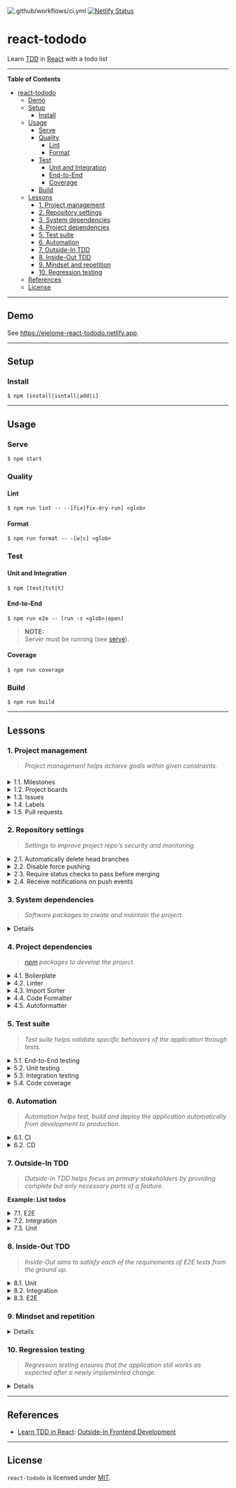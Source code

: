 ![.github/workflows/ci.yml](https://github.com/ejelome/react-tododo/workflows/.github/workflows/ci.yml/badge.svg)
[![Netlify Status](https://api.netlify.com/api/v1/badges/3c4ebbf7-e9f5-4415-bd4e-f75a20a1a8f4/deploy-status)](https://app.netlify.com/sites/ejelome-react-tododo/deploys)

# react-tododo

Learn [TDD](https://wikipedia.org/wiki/Test-driven_development) in [React](https://reactjs.org) with a todo list

---

<!-- markdown-toc start - Don't edit this section. Run M-x markdown-toc-refresh-toc -->

**Table of Contents**

- [react-tododo](#react-tododo)
  - [Demo](#demo)
  - [Setup](#setup)
    - [Install](#install)
  - [Usage](#usage)
    - [Serve](#serve)
    - [Quality](#quality)
      - [Lint](#lint)
      - [Format](#format)
    - [Test](#test)
      - [Unit and Integration](#unit-and-integration)
      - [End-to-End](#end-to-end)
      - [Coverage](#coverage)
    - [Build](#build)
  - [Lessons](#lessons)
    - [1. Project management](#1-project-management)
    - [2. Repository settings](#2-repository-settings)
    - [3. System dependencies](#3-system-dependencies)
    - [4. Project dependencies](#4-project-dependencies)
    - [5. Test suite](#5-test-suite)
    - [6. Automation](#6-automation)
    - [7. Outside-In TDD](#7-outside-in-tdd)
    - [8. Inside-Out TDD](#8-inside-out-tdd)
    - [9. Mindset and repetition](#9-mindset-and-repetition)
    - [10. Regression testing](#10-regression-testing)
  - [References](#references)
  - [License](#license)

<!-- markdown-toc end -->

---

## Demo

See <https://ejelome-react-tododo.netlify.app>.

---

## Setup

### Install

```shell
$ npm [install|isntall|add|i]
```

---

## Usage

### Serve

```shell
$ npm start
```

### Quality

#### Lint

```shell
$ npm run lint -- --[fix|fix-dry-run] <glob>
```

#### Format

```shell
$ npm run format -- -[w|c] <glob>
```

### Test

#### Unit and Integration

```shell
$ npm [test|tst|t]
```

#### End-to-End

```shell
$ npm run e2e -- [run -s <glob>|open]
```

> **NOTE:** <br />
> Server must be running (see [serve](#serve)).

#### Coverage

```shell
$ npm run coverage
```

### Build

```shell
$ npm run build
```

---

## Lessons

### 1. Project management

> _Project management helps achieve goals within given constraints._

####

<details>
  <summary>1.1. Milestones</summary>

> _[Milestones](https://docs.github.com/en/github/managing-your-work-on-github/tracking-the-progress-of-your-work-with-milestones) help track progress of work._

- 1.1.1. Go to [`github.com/<username>/<repo>/milestones`](https://github.com/<username>/<repo>/milestones)
- 1.1.2. Click `New milestone` ([`github.com/<username>/<repo>/milestones/new`](https://github.com/<username>/<repo>/milestones/new))
- 1.1.3. Set fields, e.g.:

  - `Title` as `v0.1.0`
  - `Due date (optional)` as `09/27/2020`
  - `Description` as `Initial release.`

- 1.1.4. Click `Create milestone`

</details>

<details>
  <summary>1.2. Project boards</summary>

> _[Project boards](https://docs.github.com/en/github/managing-your-work-on-github/about-project-boards) help organize and prioritize work._

- 1.2.1. Go to [`github.com/<username>/<repo>/projects`](https://github.com/<username>/<repo>/projects)
- 1.2.2. Click `Create a project` ([`github.com/<username>/<repo>/projects/new`](https://github.com/<username>/<repo>/projects/new))
- 1.2.3. Set fields, e.g.:

  - `Project board name` as `Project setup`
  - `Description` as `Setup the project and processes.`
  - `Project template` as `Automated kanban`

- 1.2.4. Click `Create project`

> **NOTE:** <br />
> Set `Templates` as `Automated kanban with reviews` if working with other developers.

</details>

<details>
  <summary>1.3. Issues</summary>

> _[Issues](https://docs.github.com/en/github/managing-your-work-on-github/about-issues) help manage tasks or bug reports._

- 1.3.1. [`github.com/<username>/<repo>/issues`](https://github.com/<username>/<repo>/issues)
- 1.3.2. Click `New issue` [`github.com/<username>/<repo>/issues/new`](https://github.com/<username>/<repo>/issues/new)
- 1.3.3. Set fields, e.g.:

  - `Title` as `add-changelog`
  - `Write` as `Add`CHANGELOG.md``
  - `Assignees` as `assign yourself`
  - `Labels` as `documentation`
  - `Projects` as `Project setup`
  - `Milestone` as `v0.1.0`

- 1.3.4. Click `Submit new issue`

</details>

<details>
  <summary>1.4. Labels</summary>

> _[Labels](https://docs.github.com/en/github/managing-your-work-on-github/about-labels) help categorize issues and pull requests._

- 1.4.1. Go to [`github.com/<username>/<repo>/issues/<n>`](https://github.com/<username>/<repo>/issues/<n>)
- 1.4.2. Set `Labels` as e.g. `documentation`

</details>

<details>
  <summary>1.5. Pull requests</summary>

> _[Pull requests](https://docs.github.com/en/github/collaborating-with-issues-and-pull-requests/about-pull-requests) help discuss and review work with others._

- 1.5.1. Create a remote branch (e.g. a feature branch):

  ```shell
  $ \
  git pull -r origin master        # sync latest changes from source branch
  git checkout -b add-changelog    # create and switch to a feature branch
  touch CHANGELOG.md               # create a file
  git add CHANGELOG.md             # stage the file
  git commit -m 'Add CHANGELOG.md' # record changes
  git push -u origin add-changelog # send changes to remote repo
  ```

- 1.5.2. Go to `add-changelog` remote branch ([`github.com/<username>/<repo>/compare/<branch>`](https://github.com/<username>/<repo>/compare/<branch>))
- 1.5.3. Click `Create pull request`
- 1.5.4. Set fields, e.g.:

  - `Title` as `add-changelog`
  - `Write` as `Close #add-changelog` (then select `#<n> add-changelog`)
  - `Assignees` as `assign yourself`
  - `Labels` as `documentation`
  - `Projects` as `Project setup`
  - `Milestone` as `v0.1.0`

- 1.5.5. Click `Create pull request`
- 1.5.6. If `All checks have passed`, click `Merge pull request`
- 1.5.7. Click `Confirm merge` (leave the `Merge pull request` as is)

> **NOTE:** <br />
> You can [link an issue](https://docs.github.com/en/github/managing-your-work-on-github/linking-a-pull-request-to-an-issue) manually or [write keywords](https://docs.github.com/en/github/managing-your-work-on-github/linking-a-pull-request-to-an-issue#linking-a-pull-request-to-an-issue-using-a-keyword) in description.

</details>

### 2. Repository settings

> _Settings to improve project repo's security and monitoring._

<details>
  <summary>2.1. Automatically delete head branches</summary>

> _Delete remote branch after merged pull request._

- 2.1.1. Go to [`github.com/<username>/<repo>/settings`](https://github.com/<username>/<repo>/settings)
- 2.1.2. Under `Merge button` ([`#merge-button-settings`](https://github.com/<username>/<repo>/settings#merge-button-settings)), tick `Automatically delete head branches`

</details>

<details>
  <summary>2.2. Disable force pushing</summary>

> _Prevent force pushing commits on protected branch._

- 2.2.1. Go to [`github.com/<username>/<repo>/settings/branches`](https://github.com/<username>/<repo>/settings/branches)
- 2.2.2. Click `Add rule` ([`github.com/<username>/<repo>/settings/branch_protection_rules/new`](https://github.com/<username>/<repo>/settings/branch_protection_rules/new))
- 2.2.3. Set fields, e.g.:

  - `Branch name pattern` as `master`

- 2.2.4. Click `Create`

> **WARNING:** <br />
> Normal commits can still be pushed directly to protected branch.

</details>

<details>
  <summary>2.3. Require status checks to pass before merging</summary>

- 2.3.1. Go to [`github.com/<username>/<repo>/settings/branch_protection_rules/<n>`](https://github.com/<username>/<repo>/settings/branch_protection_rules/<n>)
- 2.3.2. Set fields, e.g.:

  Under `Protect matching branches`, tick:

  - `Require status checks to pass before merging`
  - `Require branches to be up to date before merging`
  - `Include administrators`

- 2.3.3. Click `Save changes`

> _Prevent normal commits to be pushed directly to protected branch._

</details>

<details>
  <summary>2.4. Receive notifications on push events</summary>

> _Receive notifications on email when push events are triggered._

- 2.4.1. Go to [`github.com/<username>/<repo>/settings`](https://github.com/<username>/<repo>/settings)
- 2.4.2. On left navigation, click `Notification` ([`github.com/<username>/<repo>/settings/notifications`](https://github.com/<username>/<repo>/settings/notifications))
- 2.4.3. Set fields, e.g.:

  - `Address *` as `username@company.tld`

- 2.4.4. Click `Setup notifications`

</details>

### 3. System dependencies

> _Software packages to create and maintain the project._

<details>

| #   | Name                     | Category        | Description                                                  | Reference                 |
| :-- | :----------------------- | :-------------- | :----------------------------------------------------------- | :------------------------ |
| 3.1 | [Git]                    | Version control | A free and open source (distributed) version control system. | [Install Git]             |
| 3.2 | [nvm]                    | Version manager | A version manager for [Node.js].                             | [Installing and Updating] |
| 3.3 | [npm/cli]                | Package manager | A package manager for [JavaScript].                          | [Usage]                   |
| 3.4 | [Emacs], [Vim] or [both] | Text editor     | Or **\*any\*** YOU find best (e.g. [VSC])                    |                           |

</details>

### 4. Project dependencies

> _[npm](https://npmjs.com) packages to develop the project._

<details>
  <summary>4.1. Boilerplate</summary>

> _Use [create-react-app](https://github.com/facebook/create-react-app)&mdash;an integrated toolchain without build configuration._

- 4.1.1. Generate project:

  ```shell
  $ npx create-react-app <project-directory>
  ```

> **NOTES:**
>
> - [npx](https://github.com/npm/npx) command executes package locally or from [npm](https://npmjs.com) registry
> - CRA includes four [react-scripts](https://npmjs.com/package/react-scripts) (`start|build|test|eject`)

</details>

<details>
  <summary>4.2. Linter</summary>

> _Use [ESLint](https://eslint.org)&mdash;a static code analyzer to find and fix problems in JavaScript code._

- 4.2.1. Script:

  ```diff
  --- package.json
  +++ package.json
  @@ -1,31 +1,32 @@
   {
     "name": "react-tododo",
     "version": "0.1.0",
     "private": true,
     "dependencies": {
       "@testing-library/jest-dom": "^5.11.5",
       "@testing-library/react": "^11.1.0",
       "@testing-library/user-event": "^12.1.10",
       "react": "^17.0.1",
       "react-dom": "^17.0.1",
       "react-scripts": "4.0.0",
       "web-vitals": "^0.2.4"
     },
     "scripts": {
       "start": "react-scripts start",
       "build": "react-scripts build",
  +    "lint": "eslint",
       "test": "react-scripts test",
       "eject": "react-scripts eject"
     },
     "eslintConfig": {
       "extends": ["react-app", "react-app/jest"]
     },
     "browserslist": {
       "production": [">0.2%", "not dead", "not op_mini all"],
       "development": [
         "last 1 chrome version",
         "last 1 firefox version",
         "last 1 safari version"
       ]
     }
   }
  ```

  [&#9654; View code &rarr;](https://codesandbox.io/s/react-tododo-lesson-4-09vri?file=/package.json)

- 4.2.2. Run:

  ```shell
  $ npm run lint -- --[fix|fix-dry-run] <glob>
  ```

> **NOTES:**
>
> - `--fix` modifies the files matched from `<glob>` pattern
> - `--fix-dry-run` does `--fix` without modifying the files
> - ESLint is shipped with CRA and parses with [babel-eslint](https://github.com/babel/babel-eslint)

</details>

<details>
  <summary>4.3. Import Sorter</summary>

> _Use [eslint-plugin-simple-import-sort](https://github.com/lydell/eslint-plugin-simple-import-sort)&mdash;an autofixable import sorter for `eslint --fix`._

- 4.3.1.1. Install:

  ```shell
  $ npm i -D eslint-plugin-simple-import-sort
  ```

- 4.3.1.2. Script:

  ```diff
  --- package.json
  +++ package.json
  @@ -1,32 +1,35 @@
   {
     "name": "react-tododo",
     "version": "0.1.0",
     "private": true,
     "dependencies": {
       "@testing-library/jest-dom": "^5.11.5",
       "@testing-library/react": "^11.1.0",
       "@testing-library/user-event": "^12.1.10",
       "react": "^17.0.1",
       "react-dom": "^17.0.1",
       "react-scripts": "4.0.0",
       "web-vitals": "^0.2.4"
     },
     "scripts": {
       "start": "react-scripts start",
       "build": "react-scripts build",
       "lint": "eslint",
       "test": "react-scripts test",
       "eject": "react-scripts eject"
     },
     "eslintConfig": {
       "extends": ["react-app", "react-app/jest"]
     },
     "browserslist": {
       "production": [">0.2%", "not dead", "not op_mini all"],
       "development": [
         "last 1 chrome version",
         "last 1 firefox version",
         "last 1 safari version"
       ]
  +  },
  +  "devDependencies": {
  +    "eslint-plugin-simple-import-sort": "^5.0.3"
     }
   }
  ```

  [&#9654; View code &rarr;](https://codesandbox.io/s/react-tododo-lesson-4-09vri?file=/package.json)

- 4.3.1.3. Script (rc):

  ```diff
  --- .eslintrc
  +++ .eslintrc
  @@ -0,0 +1,9 @@
  +{
  +    "parser": "babel-eslint",
  +    "plugins": ["simple-import-sort"],
  +    "rules": {
  +        "import/order": "off",
  +        "sort-imports": "off",
  +        "simple-import-sort/sort": "error"
  +    }
  +}
  ```

  [&#9654; View code &rarr;](https://codesandbox.io/s/react-tododo-lesson-4-09vri?file=/src/.eslintrc)

- 4.3.1.4. Run:

  ```shell
  $ npm run lint -- --fix <glob>
  ```

</details>

<details>
  <summary>4.4. Code Formatter</summary>

> _Use [Prettier](https://prettier.io)&mdash;a source code formatter with an opinionated but consistent code conventions._

- 4.4.1. Install:

  ```shell
  $ npm i -D prettier
  ```

- 4.4.2. Script:

  ```diff
  --- package.json
  +++ package.json
  @@ -1,35 +1,37 @@
   {
     "name": "react-tododo",
     "version": "0.1.0",
     "private": true,
     "dependencies": {
       "@testing-library/jest-dom": "^5.11.5",
       "@testing-library/react": "^11.1.0",
       "@testing-library/user-event": "^12.1.10",
       "react": "^17.0.1",
       "react-dom": "^17.0.1",
       "react-scripts": "4.0.0",
       "web-vitals": "^0.2.4"
     },
     "scripts": {
       "start": "react-scripts start",
       "build": "react-scripts build",
       "lint": "eslint",
  +    "format": "prettier",
       "test": "react-scripts test",
       "eject": "react-scripts eject"
     },
     "eslintConfig": {
       "extends": ["react-app", "react-app/jest"]
     },
     "browserslist": {
       "production": [">0.2%", "not dead", "not op_mini all"],
       "development": [
         "last 1 chrome version",
         "last 1 firefox version",
         "last 1 safari version"
       ]
     },
     "devDependencies": {
  -    "eslint-plugin-simple-import-sort": "^5.0.3"
  +    "eslint-plugin-simple-import-sort": "^5.0.3",
  +    "prettier": "^2.1.2"
     }
   }
  ```

  [&#9654; View code &rarr;](https://codesandbox.io/s/react-tododo-lesson-4-09vri?file=/package.json)

- 4.4.3. Run:

  ```shell
  $ npm run format -- -[w|c] <glob>
  ```

> **NOTES:**
>
> - `-w` (or `--write`) modifies the files matched from `<glob>` pattern
> - `-c` (or `--check`) does `-w` (or `--write`) without modifying the files

</details>

<details>
  <summary>4.5. Autoformatter</summary>

> _Use [husky](https://github.com/typicode/husky) with [lint-staged](https://github.com/okonet/lint-staged)&mdash;to execute [npm-run-script](https://docs.npmjs.com/cli-commands/run-script.html)s from [githooks](https://git-scm.com/docs/githooks)_.

- 4.5.1.1. Install:

  ```shell
  $ npm i -D eslint-config-prettier \
             husky                  \
             lint-staged
  ```

- 4.5.1.2: Script (rc):

  ```diff
  --- .eslintrc
  +++ .eslintrc
  @@ -1,9 +1,10 @@
   {
  +  "extends": ["prettier"],
     "parser": "babel-eslint",
     "plugins": ["simple-import-sort"],
     "rules": {
       "import/order": "off",
       "sort-imports": "off",
       "simple-import-sort/sort": "error"
     }
   }
  ```

  [&#9654; View code &rarr;](https://codesandbox.io/s/react-tododo-lesson-4-09vri?file=/src/.eslintrc)

- 4.5.1.3. Script:

  ```diff
  --- package.json
  +++ package.json
  @@ -1,37 +1,49 @@
   {
     "name": "react-tododo",
     "version": "0.1.0",
     "private": true,
     "dependencies": {
       "@testing-library/jest-dom": "^5.11.5",
       "@testing-library/react": "^11.1.0",
       "@testing-library/user-event": "^12.1.10",
       "react": "^17.0.1",
       "react-dom": "^17.0.1",
       "react-scripts": "4.0.0",
       "web-vitals": "^0.2.4"
     },
     "scripts": {
       "start": "react-scripts start",
       "build": "react-scripts build",
       "lint": "eslint",
       "format": "prettier",
       "test": "react-scripts test",
       "eject": "react-scripts eject"
     },
     "eslintConfig": {
       "extends": ["react-app", "react-app/jest"]
     },
     "browserslist": {
       "production": [">0.2%", "not dead", "not op_mini all"],
       "development": [
         "last 1 chrome version",
         "last 1 firefox version",
         "last 1 safari version"
       ]
     },
     "devDependencies": {
  +    "eslint-config-prettier": "^6.15.0",
       "eslint-plugin-simple-import-sort": "^5.0.3",
  +    "husky": "^4.3.0",
  +    "lint-staged": "^10.5.0",
       "prettier": "^2.1.2"
  +  },
  +  "husky": {
  +    "hooks": {
  +      "pre-commit": "lint-staged"
  +    }
  +  },
  +  "lint-staged": {
  +    "src/**/*.js": ["npm run lint -- --fix"],
  +    "src/**/*.{md,css,js,json}": ["npm run format -- -w"]
     }
   }
  ```

  [&#9654; View code &rarr;](https://codesandbox.io/s/react-tododo-lesson-4-09vri?file=/package.json)

> **NOTES:**
>
> - `lint-staged` runs `eslint` and `prettier` on `"src/"` files on a `pre-commit` event
> - [eslint-config-prettier](https://github.com/prettier/eslint-config-prettier) turns off all conflicting ESLint rules with Prettier
> - `prettier` must be put last on `extends` to override other configs
> - `eslint` should run _before_ `prettier` and not _after_

</details>

### 5. Test suite

> _Test suite helps validate specific behaviors of the application through tests._

<details>
  <summary>5.1. End-to-End testing</summary>

> _Use [Cypress](https://cypress.io)&mdash;an End-to-End testing framework._

- 5.1.1. Install:

  ```shell
  $ npm i -D cypress
  ```

- 5.1.2. Script:

  ```diff
  --- package.json
  +++ package.json
  @@ -1,49 +1,51 @@
   {
     "name": "react-tododo",
     "version": "0.1.0",
     "private": true,
     "dependencies": {
       "@testing-library/jest-dom": "^5.11.5",
       "@testing-library/react": "^11.1.0",
       "@testing-library/user-event": "^12.1.10",
       "react": "^17.0.1",
       "react-dom": "^17.0.1",
       "react-scripts": "4.0.0",
       "web-vitals": "^0.2.4"
     },
     "scripts": {
       "start": "react-scripts start",
       "build": "react-scripts build",
       "lint": "eslint",
       "format": "prettier",
       "test": "react-scripts test",
  +    "e2e": "cypress",
       "eject": "react-scripts eject"
     },
     "eslintConfig": {
       "extends": ["react-app", "react-app/jest"]
     },
     "browserslist": {
       "production": [">0.2%", "not dead", "not op_mini all"],
       "development": [
         "last 1 chrome version",
         "last 1 firefox version",
         "last 1 safari version"
       ]
     },
     "devDependencies": {
  +    "cypress": "^5.5.0",
       "eslint-config-prettier": "^6.15.0",
       "eslint-plugin-simple-import-sort": "^5.0.3",
       "husky": "^4.3.0",
       "lint-staged": "^10.5.0",
       "prettier": "^2.1.2"
     },
     "husky": {
       "hooks": {
         "pre-commit": "lint-staged"
       }
     },
     "lint-staged": {
       "src/**/*.js": ["npm run lint -- --fix"],
       "src/**/*.{md,css,js,json}": ["npm run format -- -w"]
     }
   }
  ```

  [&#9654; View code &rarr;](https://codesandbox.io/s/react-tododo-lesson-5-6jpki?file=/package.json)

- 5.1.3. Remove example files:

  ```shell
  $ rm -rf cypress/integration/examples/
  ```

- 5.1.4. Specify `baseUrl`:

  ```diff
  --- cypress.json
  +++ cypress.json
  @@ -0,0 +1,3 @@
  +{
  +  "baseUrl": "http://localhost:3000"
  +}
  ```

  [&#9654; View code &rarr;](https://codesandbox.io/s/react-tododo-lesson-5-6jpki?file=/cypress.json)

- 5.1.5. Start server:

  ```shell
  $ npm start
  ```

- 5.1.6. Start test runner:

  Open a new terminal tab, then do:

  ```shell
  $ npm run e2e -- open
  ```

  _This will open Cypress' test runner window._

- 5.1.7. Create a failing [smoke test](<https://wikipedia.org/wiki/Smoke_testing_(software)>) file:

  ```diff
  --- cypress/integration/sample_spec.js
  +++ cypress/integration/sample_spec.js
  @@ -0,0 +1,2 @@
  +describe("Smoke test", () =>
  +  it("renders learn react link", () => expect(true).to.equal(false)));
  ```

  [&#9654; View code &rarr;](https://codesandbox.io/s/react-tododo-lesson-5-6jpki?file=/cypress/integration/sample_spec.js)

- 5.1.8. Click `sample_spec.js` from test runner's window:

  _This test should **fail**._

- 5.1.9. Pass the failing test:

  ```diff
  --- cypress/integration/sample_spec.js
  +++ cypress/integration/sample_spec.js
  @@ -1,2 +1,14 @@
   describe("Smoke test", () =>
  -  it("renders learn react link", () => expect(true).to.equal(false)));
  +  it("renders learn react link", () =>
  +    cy
  +      // Arrange (required setup)
  +      // or Given (initial state):
  +      .visit("/")
  +
  +      // Act (actual behavior)
  +      // or When (action taken):
  +      .get("a")
  +
  +      // Assert (expected behavior)
  +      // or Then (desired outcome):
  +      .contains("learn react", { matchCase: false })));
  ```

  [&#9654; View code &rarr;](https://codesandbox.io/s/react-tododo-lesson-5-6jpki?file=/cypress/integration/sample_spec.js)

- 5.1.10. The test runner automatically re-runs the test:

  _This test should now **pass**._

- 5.1.11. Refactor the passing test:

  ```diff
  --- cypress/integration/sample_spec.js
  +++ cypress/integration/sample_spec.js
  @@ -1,14 +1,6 @@
   describe("Smoke test", () =>
     it("renders learn react link", () =>
       cy
  -      // Arrange (required setup)
  -      // or Given (initial state):
         .visit("/")
  -
  -      // Act (actual behavior)
  -      // or When (action taken):
         .get("a")
  -
  -      // Assert (expected behavior)
  -      // or Then (desired outcome):
  -      .contains("learn react", { matchCase: false })));
  +      .contains(/learn react/i)));
  ```

  [&#9654; View code &rarr;](https://codesandbox.io/s/react-tododo-lesson-5-6jpki?file=/cypress/integration/sample_spec.js)

- 5.1.12. The test runner automatically re-runs the test:

  _This improved test should still **pass**, but with a more succinct case insensitivity check with RegExp._

> **NOTES:**
>
> - End-to-End (E2E) testing tests the flow of the application from users' point of view
> - Unlike unit testing, it verifies application's behaviors and not implementation details
> - Unlike integration testing, it verifies the behavior as a whole and not only parts of it
> - Cypress requires that the app is also running to run its tests against
> - `open` opens Cypress' test runner GUI then runs the default browser
> - Use `run` with `-s` (or `--spec`) to run specific test with CLI test runner once
> - `baseUrl` is a [global option](https://docs.cypress.io/guides/references/configuration.html#Global) to prefix URL when using [cy.visit()](https://docs.cypress.io/api/commands/visit.html) or [cy.request()](https://docs.cypress.io/api/commands/request.html)
> - `describe()` and `it()` are [Mocha](https://mochajs.org)'s [BDD](https://mochajs.org/#bdd) interface functions
> - `expect()` or `should()` are [Chai](https://www.chaijs.com)'s' [BDD](https://www.chaijs.com/api/bdd) style functions
> - [cy.visit()](https://docs.cypress.io/api/commands/visit.html), [cy.get()](https://docs.cypress.io/api/commands/get.html) and [cy.contains()](https://docs.cypress.io/api/commands/contains.html) have [default assertions](https://docs.cypress.io/guides/core-concepts/introduction-to-cypress.html#Default-Assertions)
> - [AAA](https://github.com/testdouble/contributing-tests/wiki/Arrange-Act-Assert) is a testing pattern describing natural phases of tests
> - [GWT](https://wikipedia.org/wiki/Given-When-Then) is used as an alternative when using [BDD](https://wikipedia.org/wiki/Behavior-driven_development) instead of classical [TDD](https://wikipedia.org/wiki/Test-driven_development)
> - The above example used [Red-Green-Refactor](https://www.jamesshore.com/v2/blog/2005/red-green-refactor) as [the TDD cycle](https://blog.cleancoder.com/uncle-bob/2014/12/17/TheCyclesOfTDD.html#minute-by-minute-micro-cycle-red-green-refactor)

</details>

<details>
  <summary>5.2. Unit testing</summary>

> _Use [Enzyme](https://enzymejs.github.io/enzyme)&mdash;a JavaScript testing utility for React._

- 5.2.1. Install:

  ```shell
  $ npm i -D enzyme \
             enzyme-adapter-react-16
  ```

- 5.2.2. Script:

  ```diff
  --- package.json
  +++ package.json
  @@ -1,51 +1,53 @@
   {
     "name": "react-tododo",
     "version": "0.1.0",
     "private": true,
     "dependencies": {
       "@testing-library/jest-dom": "^5.11.5",
       "@testing-library/react": "^11.1.0",
       "@testing-library/user-event": "^12.1.10",
       "react": "^17.0.1",
       "react-dom": "^17.0.1",
       "react-scripts": "4.0.0",
       "web-vitals": "^0.2.4"
     },
     "scripts": {
       "start": "react-scripts start",
       "build": "react-scripts build",
       "lint": "eslint",
       "format": "prettier",
       "test": "react-scripts test",
       "e2e": "cypress",
       "eject": "react-scripts eject"
     },
     "eslintConfig": {
       "extends": ["react-app", "react-app/jest"]
     },
     "browserslist": {
       "production": [">0.2%", "not dead", "not op_mini all"],
       "development": [
         "last 1 chrome version",
         "last 1 firefox version",
         "last 1 safari version"
       ]
     },
     "devDependencies": {
       "cypress": "^5.5.0",
  +    "enzyme": "^3.11.0",
  +    "enzyme-adapter-react-16": "^1.15.5",
       "eslint-config-prettier": "^6.15.0",
       "eslint-plugin-simple-import-sort": "^5.0.3",
       "husky": "^4.3.0",
       "lint-staged": "^10.5.0",
       "prettier": "^2.1.2"
     },
     "husky": {
       "hooks": {
         "pre-commit": "lint-staged"
       }
     },
     "lint-staged": {
       "src/**/*.js": ["npm run lint -- --fix"],
       "src/**/*.{md,css,js,json}": ["npm run format -- -w"]
     }
   }
  ```

  [&#9654; View code &rarr;](https://codesandbox.io/s/react-tododo-lesson-5-6jpki?file=/package.json)

- 5.2.3. Setup:

  ```diff
  --- src/setupTests.js
  +++ src/setupTests.js
  @@ -1,5 +1,10 @@
   // jest-dom adds custom jest matchers for asserting on DOM nodes.
   // allows you to do things like:
   // expect(element).toHaveTextContent(/react/i)
   // learn more: https://github.com/testing-library/jest-dom
  -import '@testing-library/jest-dom';
  +import "@testing-library/jest-dom";
  +
  +import Enzyme from "enzyme";
  +import Adapter from "enzyme-adapter-react-16";
  +
  +Enzyme.configure({ adapter: new Adapter() });
  ```

  [&#9654; View code &rarr;](https://codesandbox.io/s/react-tododo-lesson-5-6jpki?file=/src/setupTests.js)

- 5.2.4. Create a failing smoke test file:

  ```diff
  --- src/App.test.js
  +++ src/App.test.js
  @@ -1,8 +1,2 @@
  -import { render, screen } from '@testing-library/react';
  -import App from './App';
  -
  -test('renders learn react link', () => {
  -  render(<App />);
  -  const linkElement = screen.getByText(/learn react/i);
  -  expect(linkElement).toBeInTheDocument();
  -});
  +describe("<App />", () =>
  +  it("renders without crashing", () => expect(true).toEqual(false)));
  ```

  [&#9654; View code &rarr;](https://codesandbox.io/s/react-tododo-lesson-5-6jpki?file=/src/App.test.js)

- 5.2.5. Run the test:

  _This test should **fail**._

  ```shell
  $ npm t
  ```

- 5.2.6. Pass the failing test:

  ```diff
  --- src/App.test.js
  +++ src/App.test.js
  @@ -1,2 +1,7 @@
  +import { shallow } from "enzyme";
  +import React from "react";
  +
  +import App from "./App";
  +
   describe("<App />", () =>
  -  it("renders without crashing", () => expect(true).toEqual(false)));
  +  it("renders without crashing", () => expect(shallow(<App />)).toEqual({})));
  ```

  [&#9654; View code &rarr;](https://codesandbox.io/s/react-tododo-lesson-5-6jpki?file=/src/App.test.js)

- 5.2.7. The test runner automatically re-runs the test:

  _This test should now **pass**._

- 5.2.8. Refactor the passing test:

  ```diff
  --- src/App.test.js
  +++ src/App.test.js
  @@ -1,7 +1,9 @@
   import { shallow } from "enzyme";
   import React from "react";

   import App from "./App";

   describe("<App />", () =>
  -  it("renders without crashing", () => expect(shallow(<App />)).toEqual({})));
  +  it("renders without crashing", () => {
  +    shallow(<App />);
  +  }));
  ```

  [&#9654; View code &rarr;](https://codesandbox.io/s/react-tododo-lesson-5-6jpki?file=/src/App.test.js)

- 5.2.9. The test runner automatically re-runs the test:

  _This improved test should still **pass**, having the same result from previous test._

> **NOTES:**
>
> - Unit testing tests individual units of the application's source code
> - Unlike end-to-end testing, it verifies application's implementation details and not behaviors
> - Unlike integration testing, it only verifies a very specific part (unit) and not multiple parts
> - Enzyme's [shallow](https://enzymejs.github.io/enzyme/docs/api/shallow.html) is suitable to unit testing because it can isolate a component from its children
> - Enzyme's code examples in documentation uses Mocha, Chai and [Sinon.js](https://sinonjs.org)
> - `creat-react-app` uses [Jest](https://jestjs.io)'s built-in [expect](https://jestjs.io/docs/en/expect) with [js-dom](https://github.com/testing-library/jest-dom)'s [matchers](https://jestjs.io/docs/en/using-matchers) as an alternative to Chai's assertions
> - CRA uses [jest.fn()](https://jestjs.io/docs/en/mock-functions) as an alternative to Sinon.js to create [test doubles](https://wikipedia.org/wiki/Test_double) (spies, stubs and mocks, etc.)

</details>

<details>
  <summary>5.3. Integration testing</summary>

> _Use [react-testing-library](https://github.com/testing-library/react-testing-library)&mdash;a set of React DOM testing utilities._

- 5.3.1. Create a failing smoke test file:

  ```diff
  --- src/__tests__/integration/app.spec.js
  +++ src/__tests__/integration/app.spec.js
  @@ -0,0 +1 @@
  +test("<App /> renders learn react link", () => expect(true).toEqual(false));
  ```

  [&#9654; View code &rarr;](https://codesandbox.io/s/react-tododo-lesson-5-6jpki?file=/src/__tests__/integration/app.spec.js)

- 5.3.2. Run the test:

  _This test should **fail**._

  ```shell
  $ npm t
  ```

- 5.3.3. Pass the failing test:

  ```diff
  --- src/__tests__/integration/app.spec.js
  +++ src/__tests__/integration/app.spec.js
  @@ -1 +1,9 @@
  -test("<App /> renders learn react link", () => expect(true).toEqual(false));
  +import { render } from "@testing-library/react";
  +import React from "react";
  +
  +import App from "../../App";
  +
  +test("<App /> renders learn react link", () =>
  +  expect(
  +    render(<App />).getByText("Learn React", { exact: false })
  +  ).toBeInTheDocument());
  ```

  [&#9654; View code &rarr;](https://codesandbox.io/s/react-tododo-lesson-5-6jpki?file=/src/__tests__/integration/app.spec.js)

- 5.3.4. The test runner automatically re-runs the test:

  _This test should now **pass**._

- 5.3.5. Refactor the passing test:

  ```diff
  --- src/__tests__/integration/app.spec.js
  +++ src/__tests__/integration/app.spec.js
  @@ -1,9 +1,7 @@
   import { render } from "@testing-library/react";
   import React from "react";

   import App from "../../App";

   test("<App /> renders learn react link", () =>
  -  expect(
  -    render(<App />).getByText("Learn React", { exact: false })
  -  ).toBeInTheDocument());
  +  expect(render(<App />).getByText(/learn react/i)).toBeInTheDocument());
  ```

  [&#9654; View code &rarr;](https://codesandbox.io/s/react-tododo-lesson-5-6jpki?file=/src/__tests__/integration/app.spec.js)

- 5.3.6. The test runner automatically re-runs the test:

  _This improved test should still **pass**, with bit of cleaner code, e.g.:_

  - Assign found element by `getBy` to `linkElement`
  - Replace input string with regular expression
  - Replace `exact` with `i` from regular expression
  - `linkElement` to `expect` instead of putting them all of them at once

> **NOTES:**
>
> - Integration testing tests multiple units of the application's code _as a group_
> - Unlike end-to-end testing, it verifies application's implementation details and not behaviors
> - Unlike unit testing, it verifies, _together_, parts (units) and not only a very specific part
> - [React Testing Library](https://testing-library.com/docs/react-testing-library/intro) tests React components on how users might use them
> - Unlike traditional integration testing, RTL focuses on behaviors not implementation details
> - By default, `@testing-library/react` is shipped with Create React App
> - RTL uses Jest's built-in `expect` and `jest-dom`'s to assert the DOM state
> - [user-event](https://github.com/testing-library/user-event) can be used to replace the [dom-testing-library](https://github.com/testing-library/dom-testing-library)'s built-in [fire-event](https://testing-library.com/docs/dom-testing-library/api-events#fireevent)
> - `.spec.js` suffix is one of Jest's required [filename convention](https://create-react-app.dev/docs/running-tests#filename-conventions) to locate test files
> - We use `.spec.js` here _subjectively_ to distinguish it from unit tests (e.g. `.test.js`)
> - `getByText` is a combination of [getBy](https://testing-library.com/docs/dom-testing-library/api-queries#getby) and [ByText](https://testing-library.com/docs/dom-testing-library/api-queries#bytext) of [DOM Testing Library](https://testing-library.com/docs/dom-testing-library/intro) [queries](https://testing-library.com/docs/dom-testing-library/api-queries) API

</details>

<details>
  <summary>5.4. Code coverage</summary>

> _Code coverage helps measure the degree to which the source code of the application are executed._

- 5.4.1. Setup:

  ```diff
  --- package.json
  +++ package.json
  @@ -1,53 +1,67 @@
   {
     "name": "react-tododo",
     "version": "0.1.0",
     "private": true,
     "dependencies": {
       "@testing-library/jest-dom": "^5.11.5",
       "@testing-library/react": "^11.1.0",
       "@testing-library/user-event": "^12.1.10",
       "react": "^17.0.1",
       "react-dom": "^17.0.1",
       "react-scripts": "4.0.0",
       "web-vitals": "^0.2.4"
     },
     "scripts": {
       "start": "react-scripts start",
       "build": "react-scripts build",
       "lint": "eslint",
       "format": "prettier",
       "test": "react-scripts test",
       "e2e": "cypress",
       "eject": "react-scripts eject"
     },
     "eslintConfig": {
       "extends": ["react-app", "react-app/jest"]
     },
     "browserslist": {
       "production": [">0.2%", "not dead", "not op_mini all"],
       "development": [
         "last 1 chrome version",
         "last 1 firefox version",
         "last 1 safari version"
       ]
     },
     "devDependencies": {
       "cypress": "^5.5.0",
       "enzyme": "^3.11.0",
       "enzyme-adapter-react-16": "^1.15.5",
       "eslint-config-prettier": "^6.15.0",
       "eslint-plugin-simple-import-sort": "^5.0.3",
       "husky": "^4.3.0",
       "lint-staged": "^10.5.0",
       "prettier": "^2.1.2"
     },
     "husky": {
       "hooks": {
         "pre-commit": "lint-staged"
       }
     },
     "lint-staged": {
       "src/**/*.js": ["npm run lint -- --fix"],
       "src/**/*.{md,css,js,json}": ["npm run format -- -w"]
  +  },
  +  "jest": {
  +    "coveragePathIgnorePatterns": [
  +      "<rootDir>/src/index.js",
  +      "<rootDir>/src/serviceWorker.js"
  +    ],
  +    "coverageThreshold": {
  +      "global": {
  +        "branches": 100,
  +        "functions": 100,
  +        "lines": 100,
  +        "statements": 100
  +      }
  +    }
     }
   }
  ```

  [&#9654; View code &rarr;](https://codesandbox.io/s/react-tododo-lesson-5-6jpki?file=/package.json)

- 5.4.2. Run:

  ```shell
  $ npm run coverage
  ```

---

> **NOTES:**
>
> - High code coverage (usually in percentage) suggests a lower chance of having undetected bugs
> - Create React App uses [Jest](https://jestjs.io)'s built-in [--coverage](https://jestjs.io/docs/en/cli#--coverageboolean) parameter to collect and report covered source code
> - Ignore source code (`src/(index|serviceWorker).js`) from coverage with [coveragePathIgnorePatterns](https://jestjs.io/docs/en/configuration#coveragepathignorepatterns-arraystring)
> - By default, [coverageReporters](https://jestjs.io/docs/en/configuration#coveragereporters-arraystring--string-options) uses `["text"]` which displays a detailed summary of coverage
> - The [coverageThreshold](https://jestjs.io/docs/en/configuration#coveragethreshold-object) sets the minimum coverage threshold (in `%`) and returns `1` as [exit code](https://tldp.org/LDP/abs/html/exitcodes.html) if unmet
> - `--` tells CLI that it is an argument of `test` (not `npm`) (see **Guideline 10** from [Utility Syntax Guidelines](https://pubs.opengroup.org/onlinepubs/9699919799/basedefs/V1_chap12.html#tag_12_02))
> - There is a bug currently when running with `--coverage` normally&mdash;use `--watchAll` as a temporary fix
> - Use `--watchAll=false` (disable test watcher) when using on CI/CD platforms (e.g. [GitHub Actions](https://github.com/features/actions))

</details>

### 6. Automation

> _Automation helps test, build and deploy the application automatically from development to production._

<details>
  <summary>6.1. CI</summary>

> _Use [GitHub Actions](https://github.com/features/actions)&mdash;a workflow automation tool._

- 6.1.1. Script:

  ```diff
  --- package.json
  +++ package.json
  @@ -1,67 +1,68 @@
   {
     "name": "react-tododo",
     "version": "0.1.0",
     "private": true,
     "dependencies": {
       "@testing-library/jest-dom": "^5.11.5",
       "@testing-library/react": "^11.1.0",
       "@testing-library/user-event": "^12.1.10",
       "react": "^17.0.1",
       "react-dom": "^17.0.1",
       "react-scripts": "4.0.0",
       "web-vitals": "^0.2.4"
     },
     "scripts": {
       "start": "react-scripts start",
       "build": "react-scripts build",
       "lint": "eslint",
       "format": "prettier",
       "test": "react-scripts test",
       "e2e": "cypress",
       "eject": "react-scripts eject"
     },
     "eslintConfig": {
       "extends": ["react-app", "react-app/jest"]
     },
     "browserslist": {
       "production": [">0.2%", "not dead", "not op_mini all"],
       "development": [
         "last 1 chrome version",
         "last 1 firefox version",
         "last 1 safari version"
       ]
     },
     "devDependencies": {
       "cypress": "^5.5.0",
       "enzyme": "^3.11.0",
       "enzyme-adapter-react-16": "^1.15.5",
       "eslint-config-prettier": "^6.15.0",
       "eslint-plugin-simple-import-sort": "^5.0.3",
       "husky": "^4.3.0",
       "lint-staged": "^10.5.0",
       "prettier": "^2.1.2"
     },
     "husky": {
       "hooks": {
  -      "pre-commit": "lint-staged"
  +      "pre-commit": "lint-staged",
  +      "pre-push": "npm run e2e -- run && npm run coverage"
       }
     },
     "lint-staged": {
       "src/**/*.js": ["npm run lint -- --fix"],
       "src/**/*.{md,css,js,json}": ["npm run format -- -w"]
     },
     "jest": {
       "coveragePathIgnorePatterns": [
         "<rootDir>/src/index.js",
         "<rootDir>/src/serviceWorker.js"
       ],
       "coverageThreshold": {
         "global": {
           "branches": 100,
           "functions": 100,
           "lines": 100,
           "statements": 100
         }
       }
     }
   }
  ```

  [&#9654; View code &rarr;](https://codesandbox.io/s/react-tododo-lesson-6-2idv0?file=/package.json)

- 6.1.2. Workflow file:

  ```diff
  --- .github/workflows/ci.yml
  +++ .github/workflows/ci.yml
  @@ -0,0 +1,16 @@
  +on: pull_request
  +  jobs:
  +    tests:
  +      runs-on: ubuntu-latest
  +      steps:
  +        - uses: actions/checkout@v2
  +          env:
  +            DEFAULT_BRANCH: master
  +        - run: npm i
  +        - run: npm run lint -- --fix src/
  +        - run: npm run format -- -c src/
  +        - run: npm run coverage
  +        - uses: cypress-io/github-action@v2
  +          with:
  +            start: npm start
  +            wait-on: "http://localhost:3000"
  ```

  [&#9654; View code &rarr;](https://codesandbox.io/s/react-tododo-lesson-6-2idv0?file=/.github/workflows/ci.yml)

- 6.1.3. Update `Require status checks to pass before merging`:

  - 6.1.3.1. Go to [`github.com/<username>/<repo>/settings/branch_protection_rules/<n>`](https://github.com/<username>/<repo>/settings/branch_protection_rules/<n>)
  - 6.1.3.2 Set fields, e.g.:

    Under `Protect matching branches`, tick:

    - `tests`

  - 6.1.3.3. Click `Save changes`

> **NOTES:**
>
> - CI (or Continuous Integration) automates the processes of quality control, tests and build of application
> - `pre-push` hook ensures all tests pass with minimum required coverage before pushing to remote repo
> - The workflow runs (using `ci.yml` configuration) whenever a pull request event is triggered on remote repo
> - `env.DEFAULT_BRANCH` with value of `master` is specified since we use the [changed branch name](https://github.com/github/renaming)
> - `name` is optional but `jobs` key name is required (`tests`)
> - `eslint` is included in GitHub Actions out of the box

</details>

<details>
  <summary>6.2. CD</summary>

> _Use [Netlify](https://netlify.com)&mdash;a platform for automating modern web projects._

- 6.2.1. Setup Netlify

  - 6.2.1.1. Log in to [Netlify](https://app.netlify.com) (or sign up if not registered)
  - 6.2.1.2. Select sites from the list (or click `New site from Git` and connect to a repo)
  - 6.2.1.3. Go to `Site Settings` > `Build & deploy` then click `Edit settings`
  - 6.2.1.4. Under `Build settings`, set fields, e.g.:

    - `Build command` as `npm run build`
    - `Publish directory` as `build/`

  - 6.2.1.5. Click `Save`

- 6.2.2. Update `Require status checks to pass before merging`:

  - 6.2.2.1. Go to [`github.com/<username>/<repo>/settings/branch_protection_rules/<n>`](https://github.com/<username>/<repo>/settings/branch_protection_rules/<n>)
  - 6.2.2.2 Set fields, e.g.:

    Under `Protect matching branches`, tick:

    - `netlify/<Site name>/deploy-preview`

  - 6.2.2.3. Click `Save changes`

> **NOTES:**
>
> - CD (or Continuous Delivery) speeds up the process of releasing the application, though manually
> - CD (or Continuous Deployment) fully automates Continuous Delivery without needing manual intervention
> - The application is only built then deployed if all the CI pipeline requirements were fully met
> - On Netlify, `Activate builds` is Continuous Deployment while `Stop builds` is Continuous Delivery

</details>

### 7. Outside-In TDD

> _Outside-In TDD helps focus on primary stakeholders by providing complete but only necessary parts of a feature._

**Example: List todos**

<details>
  <summary>7.1. E2E</summary>

- 7.1.1. Start server (if it's not running):

  ```shell
  $ npm start
  ```

- 7.1.2. Start test runner:

  Open a new terminal tab, then do:

  ```shell
  $ npm run e2e -- open
  ```

  _This will open Cypress' test runner window._

- 7.1.3. Create a failing e2e test:

  `cypress/integration/todos/list_spec.js`;

  ```javascript
  --- cypress/integration/todos/list_spec.js
  +++ cypress/integration/todos/list_spec.js
  @@ -0,0 +1,3 @@
  +describe("Todo list", () =>
  +  it("display todo list", () =>
  +    cy.visit("/").get("h1").contains("my todos", { matchCase: false })));
  ```

  [&#9654; View code &rarr;](https://codesandbox.io/s/react-tododo-lesson-7-6ylx2?file=/cypress/integration/todos/list_spec.js)

- 7.1.4. Click `list_spec.js` under `todos` from test runner's window:

  _This test will **fail** since it's checking a page not yet implemented._

</details>

<details>
  <summary>7.2. Integration</summary>

- 7.2.1. Start test runner (if it's not running):

  ```shell
  $ npm t
  ```

- 7.2.2. Create a failing integration test:

  ```diff
  --- src/__tests__/integration/todos/list.spec.js
  +++ src/__tests__/integration/todos/list.spec.js
  @@ -0,0 +1,9 @@
  +import { render } from "@testing-library/react";
  +import React from "react";
  +
  +import App from "../../../App";
  +
  +test("<App /> renders learn react link", () =>
  +  expect(
  +    render(<App />).getByText("my todos", { exact: false })
  +  ).toBeInTheDocument());
  ```

  [&#9654; View code &rarr;](https://codesandbox.io/s/react-tododo-lesson-7-6ylx2?file=/src/__tests__/integration/todos/list.spec.js)

- 7.2.3. The test runner automatically re-runs the test:

  _This test will **fail** since it's checking a content not yet implemented._

</details>

<details>
  <summary>7.3. Unit</summary>

- 7.3.1. Start test runner (if it's not running):

  ```shell
  $ npm t
  ```

- 7.3.2. Create a failing unit test:

  ```diff
  --- src/components/TodoList.test.js
  +++ src/components/TodoList.test.js
  @@ -0,0 +1,8 @@
  +import { shallow } from "enzyme";
  +import React from "react";
  +
  +import TodoList from "./TodoList";
  +
  +describe("<TodoList />", () =>
  +  it("renders without crashing", () =>
  +    expect(shallow(<TodoList />)).toEqual({})));
  ```

  [&#9654; View code &rarr;](https://codesandbox.io/s/react-tododo-lesson-7-6ylx2?file=/src/components/TodoList.test.js)

</details>

### 8. Inside-Out TDD

> _Inside-Out aims to satisfy each of the requirements of E2E tests from the ground up._

<details>
  <summary>8.1. Unit</summary>

- 8.1.1. Pass the failing unit test:

  ```diff
  --- src/components/TodoList.js
  +++ src/components/TodoList.js
  @@ -0,0 +1,3 @@
  +const TodoList = () => null;
  +
  +export default TodoList;
  ```

  [&#9654; View code &rarr;](https://codesandbox.io/s/react-tododo-lesson-8-y737u?file=/src/components/TodoList.js)

- 8.1.2. Refactor the passing unit test:

  ```diff
  --- src/components/TodoList.test.js
  +++ src/components/TodoList.test.js
  @@ -1,8 +1,9 @@
   import { shallow } from "enzyme";
   import React from "react";

   import TodoList from "./TodoList";

   describe("<TodoList />", () =>
  -  it("renders without crashing", () =>
  -    expect(shallow(<TodoList />)).toEqual({})));
  +  it("renders without crashing", () => {
  +    shallow(<TodoList />);
  +  }));
  ```

  [&#9654; View code &rarr;](https://codesandbox.io/s/react-tododo-lesson-8-y737u?file=/src/components/TodoList.test.js)

- 8.1.3. Refactor the tested unit:

  ```diff
  --- src/components/TodoList.js
  +++ src/components/TodoList.js
  @@ -1,3 +1,3 @@
  -const TodoList = () => null;
  +const TodoList = () => {};

   export default TodoList;
  ```

  [&#9654; View code &rarr;](https://codesandbox.io/s/react-tododo-lesson-8-y737u?file=/src/components/TodoList.js)

</details>

<details>
  <summary>8.2. Integration</summary>

- 8.2.1. Pass the failing integration test:

  ```diff
  --- src/components/TodoList.js
  +++ src/components/TodoList.js
  @@ -1 +1,5 @@
  -const TodoList = () => {};
  +import React from "react";
  +
  +const TodoList = () => <h1>My todos</h1>;
  +
  +export default TodoList;
  ```

  [&#9654; View code &rarr;](https://codesandbox.io/s/react-tododo-lesson-8-y737u?file=/src/components/TodoList.js)

  ```diff
  --- src/App.js
  +++ src/App.js
  @@ -1,26 +1,7 @@
  -import "./App.css";
  +import React from "react";

  -import logo from "./logo.svg";
  +import TodoList from "./components/TodoList";

  -function App() {
  -  return (
  -    <div className="App">
  -      <header className="App-header">
  -        <img src={logo} className="App-logo" alt="logo" />
  -        <p>
  -          Edit <code>src/App.js</code> and save to reload.
  -        </p>
  -        <a
  -          className="App-link"
  -          href="https://reactjs.org"
  -          target="_blank"
  -          rel="noopener noreferrer"
  -        >
  -          Learn React
  -        </a>
  -      </header>
  -    </div>
  -  );
  -}
  +const App = () => <TodoList />;

   export default App;
  ```

  [&#9654; View code &rarr;](https://codesandbox.io/s/react-tododo-lesson-8-y737u?file=/src/App.js)

- 8.2.3. Refactor the tested units:

  ```diff
  --- src/components/TodoList.js
  +++ src/components/TodoList.js
  @@ -1,5 +1,5 @@
   import React from "react";

  -const TodoList = () => <h1>My todos</h1>;
  +const TodoList = ({ title }) => <h1>{title}</h1>;

   export default TodoList;
  ```

  [&#9654; View code &rarr;](https://codesandbox.io/s/react-tododo-lesson-8-y737u?file=/src/components/TodoList.js)

  ```diff
  --- src/App.js
  +++ src/App.js
  @@ -1,7 +1,7 @@
   import React from "react";

   import TodoList from "./components/TodoList";

  -const App = () => <TodoList />;
  +const App = () => <TodoList title="My todos" />;

   export default App;
  ```

  [&#9654; View code &rarr;](https://codesandbox.io/s/react-tododo-lesson-8-y737u?file=/src/App.js)

- 8.2.4. Refactor the passing integration test:

  ```diff
  --- src/__tests__/integration/todos/list.spec.js
  +++ src/__tests__/integration/todos/list.spec.js
  @@ -1,9 +1,7 @@
   import { render } from "@testing-library/react";
   import React from "react";

   import App from "../../../App";

   test("<App /> renders learn react link", () =>
  -  expect(
  -    render(<App />).getByText("my todos", { exact: false })
  -  ).toBeInTheDocument());
  +  expect(render(<App />).getByText(/my todos/i)).toBeInTheDocument());
  ```

  [&#9654; View code &rarr;](https://codesandbox.io/s/react-tododo-lesson-8-y737u?file=/src/__tests__/integration/todos/list.spec.js)

</details>

<details>
  <summary>8.3. E2E</summary>

- 8.3.1. Go back to Cypress' test runner window

- 8.3.2. The first assertion should now pass

- 8.3.3. Refactor the e2e test file:

  ```diff
  --- cypress/integration/todos/list_spec.js
  +++ cypress/integration/todos/list_spec.js
  @@ -1,3 +1,6 @@
   describe("Todo list", () =>
     it("display todo list", () =>
  -    cy.visit("/").get("h1").contains("my todos", { matchCase: false })));
  +    cy
  +      .visit("/")
  +      .get("h1")
  +      .contains(/my todos/i)));
  ```

  [&#9654; View code &rarr;](https://codesandbox.io/s/react-tododo-lesson-8-y737u?file=/cypress/integration/todos/list_spec.js)

- 8.3.4. The test runner automatically re-runs the test:

  _This improved test should still **pass**, but with a more succinct case insensitivity check with RegExp._

</details>

### 9. Mindset and repetition

<details>

- 9.1. Use Outside-In TDD when starting a new feature
- 9.2. Use Inside-Out TDD to complete that feature

</details>

### 10. Regression testing

> _Regression testing ensures that the application still works as expected after a newly implemented change._

<details>

- 10.1. Re-run all unit and integration tests:

  - 10.1.1. Go to the test runner terminal
  - 10.1.2. Press `a` to re-run all test suites

- 10.2. Re-run all e2e tests:

  - 10.2.1. Go to the test runner window
  - 10.2.2. Click `Run all specs`

- 10.3. Fix any possible failing test(s):

  All previous tests will fail since the text was changed to `My todos` inside an `h1`.

  ```diff
  --- cypress/integration/sample_spec.js
  +++ cypress/integration/sample_spec.js
  @@ -1,6 +1,6 @@
   describe("Smoke test", () =>
     it("renders learn react link", () =>
       cy
         .visit("/")
  -      .get("a")
  -      .contains(/learn react/i)));
  +      .get("h1")
  +      .contains(/my todos/i)));
  ```

  [&#9654; View code &rarr;](https://codesandbox.io/s/react-tododo-lesson-10-skuw1?file=/cypress/integration/sample_spec.js)

  ```diff
  --- src/__tests__/integration/app.spec.js
  +++ src/__tests__/integration/app.spec.js
  @@ -1,7 +1,7 @@
   import { render } from "@testing-library/react";
   import React from "react";

   import App from "../../App";

   test("<App /> renders learn react link", () =>
  -  expect(render(<App />).getByText(/learn react/i)).toBeInTheDocument());
  +  expect(render(<App />).getByText(/my todos/i)).toBeInTheDocument());
  ```

  [&#9654; View code &rarr;](https://codesandbox.io/s/react-tododo-lesson-10-skuw1?file=/src/__tests__/integration/app.spec.js)

- 10.4. Re-run all tests:

  _There should be no more failing tests._

> **NOTE:** <br />
> Regression test is done after the newly implemented feature has been fully tested.

</details>

---

## References

- [Learn TDD in React](https://learntdd.in/react): [Outside-In Frontend Development](https://outsidein.dev)

---

## License

`react-tododo` is licensed under [MIT](./LICENSE).

[git]: https://git-scm.com
[nvm]: https://github.com/nvm-sh/nvm
[npm/cli]: https://github.com/npm/cli
[emacs]: https://www.gnu.org/software/emacs
[vim]: https://www.vim.org
[both]: https://www.spacemacs.org
[node.js]: https://nodejs.org
[javascript]: https://developer.mozilla.org/en-US/docs/Web/JavaScript
[vsc]: https://code.visualstudio.com
[install git]: https://github.com/git-guides/install-git
[installing and updating]: https://github.com/nvm-sh/nvm#installing-and-updating
[usage]: https://github.com/nvm-sh/nvm#usage
